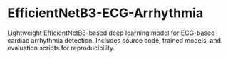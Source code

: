 # EfficientNetB3-ECG-Arrhythmia
Lightweight EfficientNetB3-based deep learning model for ECG-based cardiac arrhythmia detection. Includes source code, trained models, and evaluation scripts for reproducibility.
